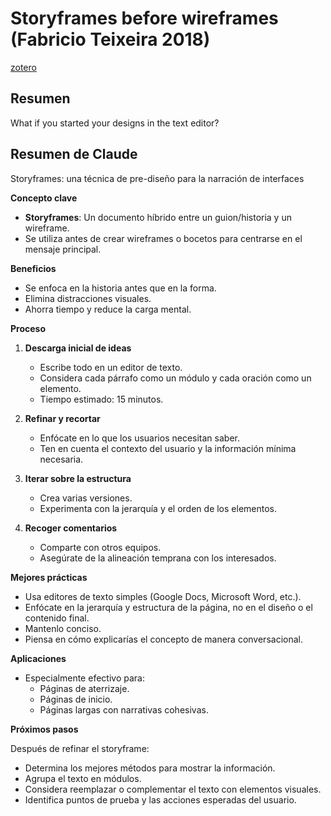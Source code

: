 # Storyframes before wireframes (Fabricio Teixeira 2018)

[zotero](zotero://select/items/@teixeira2018)

## Resumen

What if you started your designs in the text editor?

## Resumen de Claude

Storyframes: una técnica de pre-diseño para la narración de interfaces

**Concepto clave**

* **Storyframes**: Un documento híbrido entre un guion/historia y un wireframe.
* Se utiliza antes de crear wireframes o bocetos para centrarse en el mensaje principal.

**Beneficios**

* Se enfoca en la historia antes que en la forma.
* Elimina distracciones visuales.
* Ahorra tiempo y reduce la carga mental.

**Proceso**

1. **Descarga inicial de ideas**
   
   * Escribe todo en un editor de texto.
   * Considera cada párrafo como un módulo y cada oración como un elemento.
   * Tiempo estimado: 15 minutos.
1. **Refinar y recortar**
   
   * Enfócate en lo que los usuarios necesitan saber.
   * Ten en cuenta el contexto del usuario y la información mínima necesaria.
1. **Iterar sobre la estructura**
   
   * Crea varias versiones.
   * Experimenta con la jerarquía y el orden de los elementos.
1. **Recoger comentarios**
   
   * Comparte con otros equipos.
   * Asegúrate de la alineación temprana con los interesados.

**Mejores prácticas**

* Usa editores de texto simples (Google Docs, Microsoft Word, etc.).
* Enfócate en la jerarquía y estructura de la página, no en el diseño o el contenido final.
* Mantenlo conciso.
* Piensa en cómo explicarías el concepto de manera conversacional.

**Aplicaciones**

* Especialmente efectivo para:
  * Páginas de aterrizaje.
  * Páginas de inicio.
  * Páginas largas con narrativas cohesivas.

**Próximos pasos**

Después de refinar el storyframe:

* Determina los mejores métodos para mostrar la información.
* Agrupa el texto en módulos.
* Considera reemplazar o complementar el texto con elementos visuales.
* Identifica puntos de prueba y las acciones esperadas del usuario.
